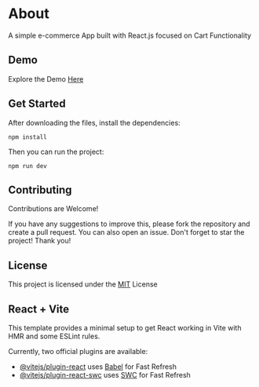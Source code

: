 # About
A simple e-commerce App built with React.js focused on Cart Functionality

## Demo
Explore the Demo [Here](https://www.google.com)

## Get Started
After downloading the files, install the dependencies:
```ssh
npm install
```
Then you can run the project:
```ssh
npm run dev
```
## Contributing
Contributions are Welcome!  

If you have any suggestions to improve this, please fork the repository and create a pull request. You can also open an issue. Don't forget to star the project! Thank you!

## License
This project is licensed under the [MIT]([https://choosealicense.com/licenses/mit/](https://github.com/sina-pirvand/react-shopping-cart/blob/master/LICENSE)) License

## React + Vite

This template provides a minimal setup to get React working in Vite with HMR and some ESLint rules.

Currently, two official plugins are available:

- [@vitejs/plugin-react](https://github.com/vitejs/vite-plugin-react/blob/main/packages/plugin-react/README.md) uses [Babel](https://babeljs.io/) for Fast Refresh
- [@vitejs/plugin-react-swc](https://github.com/vitejs/vite-plugin-react-swc) uses [SWC](https://swc.rs/) for Fast Refresh